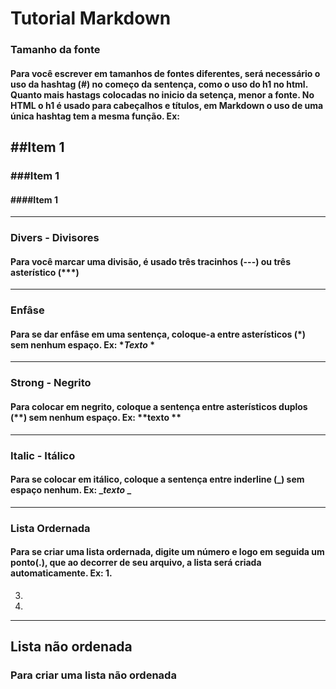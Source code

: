 # Tutorial Markdown
### **Tamanho da fonte**
#### Para você escrever em tamanhos de fontes diferentes, será necessário o uso da hashtag (#) no começo da sentença, como o uso do h1 no html. Quanto mais hastags colocadas no inicio da setença, menor a fonte. No HTML o h1 é usado para cabeçalhos e títulos, em Markdown o uso de uma única hashtag tem a mesma função. Ex:
## ##Item 1
### ###Item 1
#### ####Item 1

---
### **Divers - Divisores**
#### Para você marcar uma divisão, é usado três tracinhos (---) ou três asterístico (***)
---
### **Enfâse**
#### Para se dar enfâse em uma sentença, coloque-a entre asterísticos (*) sem nenhum espaço. Ex: **Texto* *
---
### **Strong - Negrito**
#### Para colocar em negrito, coloque a sentença entre asterísticos duplos (**) sem nenhum espaço. Ex: ****texto** **
---
### **Italic - Itálico**
#### Para se colocar em itálico, coloque a sentença entre inderline (_) sem espaço nenhum. Ex: __texto_ _
---
### **Lista Ordernada**
#### Para se criar uma lista ordernada, digite um número e logo em seguida um ponto(.), que ao decorrer de seu arquivo, a lista será criada automaticamente. Ex: 1. 
3.
4.
---
## **Lista não ordenada**
### Para criar uma lista não ordenada 


